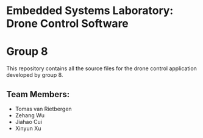 # Embedded Systems Laboratory: Drone Control Software
# Group 8

This repository contains all the source files for the drone control application developed by group 8.

## Team Members:

- Tomas van Rietbergen
- Zehang Wu
- Jiahao Cui
- Xinyun Xu
